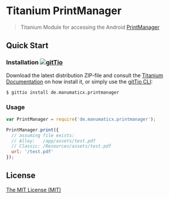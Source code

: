 # Titanium PrintManager
> Titanium Module for accessing the Android [PrintManager](http://developer.android.com/reference/android/print/PrintManager.html)

## Quick Start

### Installation [![gitTio](http://gitt.io/badge.png)](http://gitt.io/component/de.manumaticx.printmanager)
Download the latest distribution ZIP-file and consult the [Titanium Documentation](http://docs.appcelerator.com/titanium/latest/#!/guide/Using_a_Module) on how install it, or simply use the [gitTio CLI](http://gitt.io/cli):

`$ gittio install de.manumaticx.printmanager`

### Usage
```js
var PrintManager = require('de.manumaticx.printmanager');

PrintManager.print({
  // assuming file exists:
  // Alloy:   /app/assets/test.pdf
  // Classic: /Resources/assets/test.pdf
  url: '/test.pdf'
});
```

## License

[The MIT License (MIT)](LICENSE)
